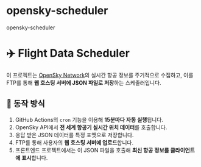 # opensky-scheduler
opensky-scheduler
# ✈️ Flight Data Scheduler

이 프로젝트는 [OpenSky Network](https://opensky-network.org/)의 실시간 항공 정보를 주기적으로 수집하고, 이를 FTP를 통해 **웹 호스팅 서버에 JSON 파일로 저장**하는 스케줄러입니다.

## 🔧 동작 방식

1. GitHub Actions의 `cron` 기능을 이용해 **15분마다 자동 실행**됩니다.
2. OpenSky API에서 **전 세계 항공기 실시간 위치 데이터**를 호출합니다.
3. 응답 받은 JSON 데이터를 특정 포맷으로 저장합니다.
4. FTP를 통해 사용자의 **웹 호스팅 서버에 업로드**합니다.
5. 프론트엔드 프로젝트에서는 이 JSON 파일을 호출해 **최신 항공 정보를 클라이언트에 표시**합니다.